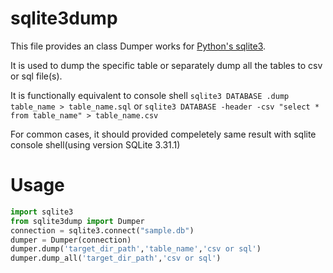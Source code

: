 # sqlite3dump

This file provides an class Dumper works for  [Python's sqlite3](https://github.com/python/cpython/blob/3.8/Lib/sqlite3). 

It is used to dump the specific table or separately dump all the tables to csv or sql file(s). 

It is functionally equivalent to  console shell `sqlite3 DATABASE .dump table_name > table_name.sql` or `sqlite3 DATABASE -header -csv "select * from table_name" > table_name.csv`

For common cases, it should provided compeletely same result with sqlite console shell(using version SQLite 3.31.1)

# Usage
```python
import sqlite3
from sqlite3dump import Dumper
connection = sqlite3.connect("sample.db")
dumper = Dumper(connection)
dumper.dump('target_dir_path','table_name','csv or sql')
dumper.dump_all('target_dir_path','csv or sql')
```
